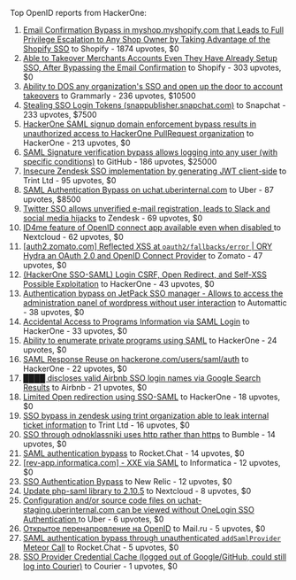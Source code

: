 Top OpenID reports from HackerOne:

1. [Email Confirmation Bypass in myshop.myshopify.com that Leads to Full Privilege Escalation to Any Shop Owner by Taking Advantage of the Shopify SSO](https://hackerone.com/reports/791775) to Shopify - 1874 upvotes, $0
2. [Able to Takeover Merchants Accounts Even They Have Already Setup SSO, After Bypassing the Email Confirmation](https://hackerone.com/reports/796956) to Shopify - 303 upvotes, $0
3. [Ability to DOS any organization's SSO and open up the door to account takeovers](https://hackerone.com/reports/976603) to Grammarly - 236 upvotes, $10500
4. [Stealing SSO Login Tokens (snappublisher.snapchat.com)](https://hackerone.com/reports/265943) to Snapchat - 233 upvotes, $7500
5. [HackerOne SAML signup domain enforcement bypass results in unauthorized access to HackerOne PullRequest organization](https://hackerone.com/reports/2101076) to HackerOne - 213 upvotes, $0
6. [SAML Signature verification bypass allows logging into any user (with specific conditions)](https://hackerone.com/reports/2579939) to GitHub - 186 upvotes, $25000
7. [Insecure Zendesk SSO implementation by generating JWT client-side](https://hackerone.com/reports/638635) to Trint Ltd - 95 upvotes, $0
8. [SAML Authentication Bypass on uchat.uberinternal.com](https://hackerone.com/reports/223014) to Uber - 87 upvotes, $8500
9. [Twitter SSO allows unverified e-mail registration, leads to Slack and social media hijacks](https://hackerone.com/reports/235139) to Zendesk - 69 upvotes, $0
10. [ID4me feature of OpenID connect app available even when disabled ](https://hackerone.com/reports/2376929) to Nextcloud - 62 upvotes, $0
11. [[auth2.zomato.com] Reflected XSS at `oauth2/fallbacks/error` | ORY Hydra an OAuth 2.0 and OpenID Connect Provider](https://hackerone.com/reports/456333) to Zomato - 47 upvotes, $0
12. [(HackerOne SSO-SAML) Login CSRF, Open Redirect, and Self-XSS Possible Exploitation](https://hackerone.com/reports/171398) to HackerOne - 43 upvotes, $0
13. [Authentication bypass on JetPack SSO manager - Allows to access the administration panel of wordpress without user interaction](https://hackerone.com/reports/2037902) to Automattic - 38 upvotes, $0
14. [Accidental Access to Programs Information via SAML Login](https://hackerone.com/reports/438306) to HackerOne - 33 upvotes, $0
15. [Ability to enumerate private programs using SAML](https://hackerone.com/reports/167828) to HackerOne - 24 upvotes, $0
16. [SAML Response Reuse on hackerone.com/users/saml/auth](https://hackerone.com/reports/888930) to HackerOne - 22 upvotes, $0
17. [████ discloses valid Airbnb SSO login names via Google Search Results](https://hackerone.com/reports/161659) to Airbnb - 21 upvotes, $0
18. [Limited Open redirection using SSO-SAML](https://hackerone.com/reports/178345) to HackerOne - 18 upvotes, $0
19. [SSO bypass in zendesk using trint organization able to leak internal ticket information](https://hackerone.com/reports/734936) to Trint Ltd - 16 upvotes, $0
20. [SSO through odnoklassniki uses http rather than https](https://hackerone.com/reports/703759) to Bumble - 14 upvotes, $0
21. [SAML authentication bypass](https://hackerone.com/reports/812064) to Rocket.Chat - 14 upvotes, $0
22. [[rev-app.informatica.com] - XXE via SAML](https://hackerone.com/reports/106865) to Informatica - 12 upvotes, $0
23. [SSO Authentication Bypass](https://hackerone.com/reports/168108) to New Relic - 12 upvotes, $0
24. [Update php-saml library to 2.10.5](https://hackerone.com/reports/213789) to Nextcloud - 8 upvotes, $0
25. [Configuration and/or source code files on uchat-staging.uberinternal.com can be viewed without OneLogin SSO Authentication ](https://hackerone.com/reports/298990) to Uber - 6 upvotes, $0
26. [Открытое перенапровление на OpenID](https://hackerone.com/reports/241484) to Mail.ru - 5 upvotes, $0
27. [SAML authentication bypass through unauthenticated `addSamlProvider` Meteor Call](https://hackerone.com/reports/1049375) to Rocket.Chat - 5 upvotes, $0
28. [SSO Provider Credential Cache (logged out of Google/GitHub, could still log into Courier)](https://hackerone.com/reports/880730) to Courier - 1 upvotes, $0
